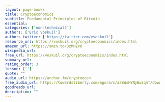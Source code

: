```yaml
---
layout: page-books
title: Cryptoeconomics
subtitle: Fundamental Principles of Bitcoin
essential: 
categories: ['non-technical2']
authors: ['Eric Voskuil']
authors_twitter: ['https://twitter.com/evoskuil']
resource_url: https://voskuil.org/cryptoeconomics/index.html
amazon_url: https://amzn.to/3zMHZv8
wikipedia_url: 
free_url: https://voskuil.org/cryptoeconomics/index.html
summary_url: 
rating_order: 3
lesson: ['']
quote: ""
audio_url: https://anchor.fm/cryptoecon
free_audio_url: https://towardsliberty.com/agora/s/aa8WsHYNyBwzqmT/download/Eric%20Voskuil%20-%20Cryptoeconomics_Fundamental%20Principles%20of%20Bitcoin.mp3
goodreads_url: 
description: ""
---
```

